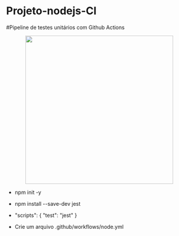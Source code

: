 # Projeto-nodejs-CI
#Pipeline de testes unitários com Github Actions

<div align="center">
<img src="https://github.com/kellyabud/Projeto-nodejs-CI/assets/135430840/0aea3a0f-e561-46cf-be6a-850b43db1d5d" width="400px" />
</div>

- npm init -y
- npm install --save-dev jest
-  "scripts": {
    "test": "jest"
   }

-  Crie um arquivo .github/workflows/node.yml



